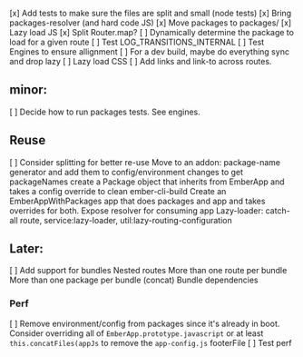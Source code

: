 [x] Add tests to make sure the files are split and small (node tests)
[x] Bring packages-resolver (and hard code JS)
[x] Move packages to packages/
[x] Lazy load JS
  [x] Split Router.map? 
  [ ] Dynamically determine the package to load for a given route
  [ ] Test LOG_TRANSITIONS_INTERNAL
  [ ] Test Engines to ensure allignment
  [ ] For a dev build, maybe do everything sync and drop lazy
[ ] Lazy load CSS
[ ] Add links and link-to across routes. 

## minor:
[ ] Decide how to run packages tests. See engines. 

## Reuse

[ ] Consider splitting for better re-use
  Move to an addon: 
    package-name generator and add them to config/environment changes to get packageNames
    create a Package object that inherits from EmberApp and takes a config override to clean ember-cli-build
    Create an EmberAppWithPackages app that does packages and app and takes overrides for both. 
    Expose resolver for consuming app
    Lazy-loader: catch-all route, service:lazy-loader, util:lazy-routing-configuration

## Later:

[ ] Add support for bundles
  Nested routes
  More than one route per bundle
  More than one package per bundle (concat)
  Bundle dependencies

### Perf

[ ] Remove environment/config from packages since it's already in boot. 
  Consider overriding all of  `EmberApp.prototype.javascript` or at least `this.concatFiles(appJs` to remove the `app-config.js` footerFile
[ ] Test perf
